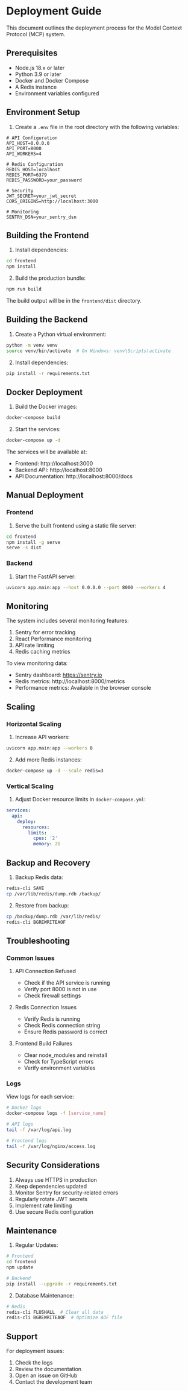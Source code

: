 # Deployment Guide

This document outlines the deployment process for the Model Context Protocol (MCP) system.

## Prerequisites

- Node.js 18.x or later
- Python 3.9 or later
- Docker and Docker Compose
- A Redis instance
- Environment variables configured

## Environment Setup

1. Create a `.env` file in the root directory with the following variables:

```env
# API Configuration
API_HOST=0.0.0.0
API_PORT=8000
API_WORKERS=4

# Redis Configuration
REDIS_HOST=localhost
REDIS_PORT=6379
REDIS_PASSWORD=your_password

# Security
JWT_SECRET=your_jwt_secret
CORS_ORIGINS=http://localhost:3000

# Monitoring
SENTRY_DSN=your_sentry_dsn
```

## Building the Frontend

1. Install dependencies:
```bash
cd frontend
npm install
```

2. Build the production bundle:
```bash
npm run build
```

The build output will be in the `frontend/dist` directory.

## Building the Backend

1. Create a Python virtual environment:
```bash
python -m venv venv
source venv/bin/activate  # On Windows: venv\Scripts\activate
```

2. Install dependencies:
```bash
pip install -r requirements.txt
```

## Docker Deployment

1. Build the Docker images:
```bash
docker-compose build
```

2. Start the services:
```bash
docker-compose up -d
```

The services will be available at:
- Frontend: http://localhost:3000
- Backend API: http://localhost:8000
- API Documentation: http://localhost:8000/docs

## Manual Deployment

### Frontend

1. Serve the built frontend using a static file server:
```bash
cd frontend
npm install -g serve
serve -s dist
```

### Backend

1. Start the FastAPI server:
```bash
uvicorn app.main:app --host 0.0.0.0 --port 8000 --workers 4
```

## Monitoring

The system includes several monitoring features:

1. Sentry for error tracking
2. React Performance monitoring
3. API rate limiting
4. Redis caching metrics

To view monitoring data:
- Sentry dashboard: https://sentry.io
- Redis metrics: http://localhost:8000/metrics
- Performance metrics: Available in the browser console

## Scaling

### Horizontal Scaling

1. Increase API workers:
```bash
uvicorn app.main:app --workers 8
```

2. Add more Redis instances:
```bash
docker-compose up -d --scale redis=3
```

### Vertical Scaling

1. Adjust Docker resource limits in `docker-compose.yml`:
```yaml
services:
  api:
    deploy:
      resources:
        limits:
          cpus: '2'
          memory: 2G
```

## Backup and Recovery

1. Backup Redis data:
```bash
redis-cli SAVE
cp /var/lib/redis/dump.rdb /backup/
```

2. Restore from backup:
```bash
cp /backup/dump.rdb /var/lib/redis/
redis-cli BGREWRITEAOF
```

## Troubleshooting

### Common Issues

1. API Connection Refused
   - Check if the API service is running
   - Verify port 8000 is not in use
   - Check firewall settings

2. Redis Connection Issues
   - Verify Redis is running
   - Check Redis connection string
   - Ensure Redis password is correct

3. Frontend Build Failures
   - Clear node_modules and reinstall
   - Check for TypeScript errors
   - Verify environment variables

### Logs

View logs for each service:
```bash
# Docker logs
docker-compose logs -f [service_name]

# API logs
tail -f /var/log/api.log

# Frontend logs
tail -f /var/log/nginx/access.log
```

## Security Considerations

1. Always use HTTPS in production
2. Keep dependencies updated
3. Monitor Sentry for security-related errors
4. Regularly rotate JWT secrets
5. Implement rate limiting
6. Use secure Redis configuration

## Maintenance

1. Regular Updates:
```bash
# Frontend
cd frontend
npm update

# Backend
pip install --upgrade -r requirements.txt
```

2. Database Maintenance:
```bash
# Redis
redis-cli FLUSHALL  # Clear all data
redis-cli BGREWRITEAOF  # Optimize AOF file
```

## Support

For deployment issues:
1. Check the logs
2. Review the documentation
3. Open an issue on GitHub
4. Contact the development team 
